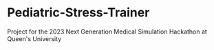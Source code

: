 # Pediatric-Stress-Trainer
Project for the 2023 Next Generation Medical Simulation Hackathon at Queen's University
